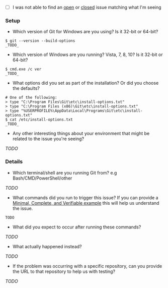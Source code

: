  - [ ] I was not able to find an [open](https://github.com/git-for-windows/git/issues?q=is%3Aopen)
   or [closed](https://github.com/git-for-windows/git/issues?q=is%3Aclosed) issue
   matching what I'm seeing

### Setup

 - Which version of Git for Windows are you using? Is it 32-bit or 64-bit?

```
$ git --version --build-options
_TODO_
```

 - Which version of Windows are you running? Vista, 7, 8, 10? Is it 32-bit or 64-bit?

```
$ cmd.exe /c ver
_TODO_
```

 - What options did you set as part of the installation? Or did you choose the
   defaults?

```
# One of the following:
> type "C:\Program Files\Git\etc\install-options.txt"
> type "C:\Program Files (x86)\Git\etc\install-options.txt"
> type "%USERPROFILE%\AppData\Local\Programs\Git\etc\install-options.txt"
$ cat /etc/install-options.txt
_TODO_
```

 - Any other interesting things about your environment that might be related
   to the issue you're seeing?

 _TODO_

### Details

 - Which terminal/shell are you running Git from? e.g Bash/CMD/PowerShell/other

 _TODO_

 - What commands did you run to trigger this issue? If you can provide a
   [Minimal, Complete, and Verifiable example](http://stackoverflow.com/help/mcve)
   this will help us understand the issue.

```
TODO
```
 - What did you expect to occur after running these commands?

 _TODO_

 - What actually happened instead?

 _TODO_

 - If the problem was occurring with a specific repository, can you provide the
   URL to that repository to help us with testing?

 _TODO_
